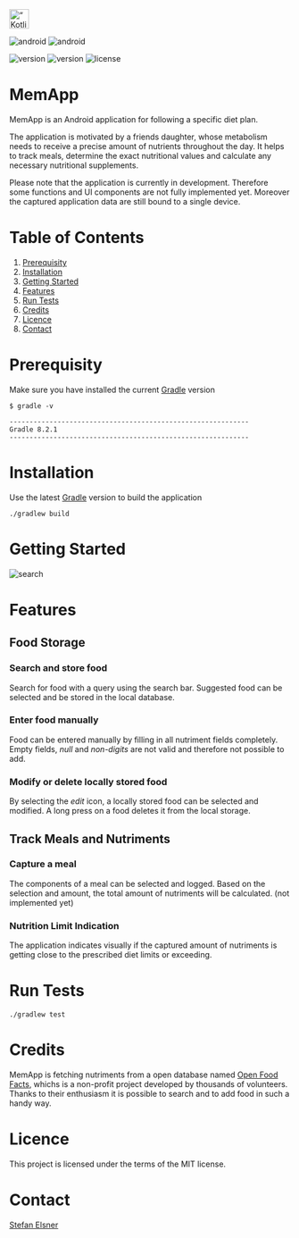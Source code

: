 <img src="https://upload.wikimedia.org/wikipedia/commons/thumb/0/06/Kotlin_Icon.svg/240px-Kotlin_Icon.svg.png" alt= “Kotlin” height="35">

![android](https://forthebadge.com/images/badges/built-for-android.svg)
![android](https://forthebadge.com/images/badges/built-with-love.svg)

![version](https://img.shields.io/badge/Gradle-8.2.1%2B-blue)
![version](https://img.shields.io/badge/version-0.0.1-green)
![license](https://img.shields.io/badge/license-MIT-blue)

# MemApp

MemApp is an Android application for following a specific diet plan.

The application is motivated by a friends daughter, whose metabolism needs to receive a
precise amount of nutrients throughout the day.
It helps to track meals, determine the exact nutritional values and calculate any necessary
nutritional supplements.

Please note that the application is currently in development. Therefore some functions and UI
components are not fully implemented yet. Moreover the captured application data are still bound to
a single device.

# Table of Contents

1. [Prerequisity](#prerequisity)
2. [Installation](#installation)
3. [Getting Started](#getting-started)
4. [Features](#features)
5. [Run Tests](#run-tests)
6. [Credits](#credits)
7. [Licence](#licence)
8. [Contact](#contact)

# Prerequisity

Make sure you have installed the current [Gradle](https://gradle.org/install/) version

```
$ gradle -v

------------------------------------------------------------
Gradle 8.2.1
------------------------------------------------------------
```

# Installation

Use the latest [Gradle](https://gradle.org) version to build the application

`./gradlew build`

# Getting Started

![search](docs/gettingStarted.gif)

# Features

## Food Storage

### Search and store food

Search for food with a query using the search bar. Suggested food can be selected and be stored in
the local database.

### Enter food manually

Food can be entered manually by filling in all nutriment fields completely. Empty fields, *null*
and *non-digits* are not valid and therefore not possible to add.

### Modify or delete locally stored food

By selecting the *edit* icon, a locally stored food can be selected and modified.
A long press on a food deletes it from the local storage.

## Track Meals and Nutriments

### Capture a meal

The components of a meal can be selected and logged. Based on the selection and amount, the total
amount of nutriments will be calculated. (not implemented yet)

### Nutrition Limit Indication

The application indicates visually if the captured amount of nutriments is getting close to the
prescribed diet limits or exceeding.

# Run Tests

`./gradlew test`

# Credits

MemApp is fetching nutriments from a open database
named [Open Food Facts](https://world.openfoodfacts.org/), whichs is a non-profit project developed
by thousands of volunteers. Thanks to their enthusiasm it is possible to search and to add food in
such a handy way.

# Licence

This project is licensed under the terms of the MIT license.

# Contact

[Stefan Elsner](https://github.com/StefanElsnerDev/)